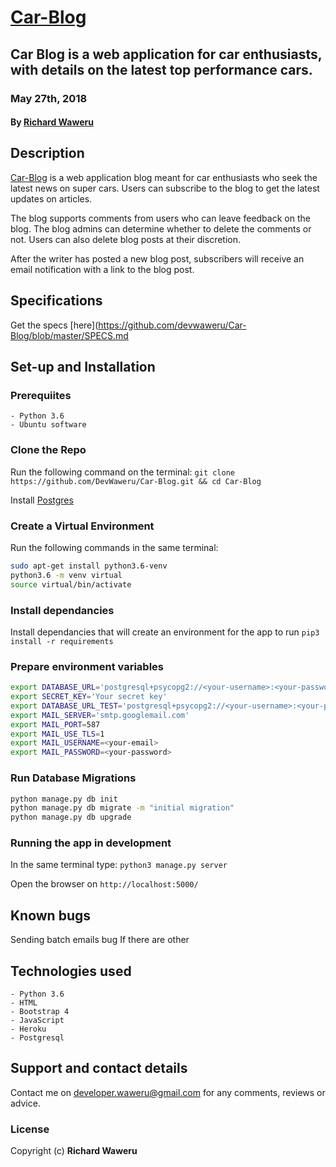 # [Car-Blog](https://mycarblog.herokuapp.com)
## Car Blog is a web application for car enthusiasts, with details on the latest top performance cars.
### May 27th, 2018
#### By **[Richard Waweru](https://github.com/devwaweru)**

## Description
[Car-Blog](https://mycarblog.herokuapp.com) is a web application blog meant for car enthusiasts who seek the latest news on super cars. Users can subscribe to the blog to get the latest updates on articles.

The blog supports comments from users who can leave feedback on the blog. The blog admins can determine whether to delete the comments or not. Users can also delete blog posts at their discretion.

After the writer has posted a new blog post, subscribers will receive an email notification with a link to the blog post.

## Specifications
Get the specs [here](https://github.com/devwaweru/Car-Blog/blob/master/SPECS.md

## Set-up and Installation

### Prerequiites
    - Python 3.6
    - Ubuntu software

### Clone the Repo
Run the following command on the terminal:
`git clone https://github.com/DevWaweru/Car-Blog.git && cd Car-Blog`

Install [Postgres](https://www.postgresql.org/download/)
### Create a Virtual Environment
Run the following commands in the same terminal:
```bash
sudo apt-get install python3.6-venv
python3.6 -m venv virtual
source virtual/bin/activate
```

### Install dependancies
Install dependancies that will create an environment for the app to run
`pip3 install -r requirements`

### Prepare environment variables
```bash
export DATABASE_URL='postgresql+psycopg2://<your-username>:<your-password>@localhost/carblog'
export SECRET_KEY='Your secret key'
export DATABASE_URL_TEST='postgresql+psycopg2://<your-username>:<your-password>@localhost/carblog_test'
export MAIL_SERVER='smtp.googlemail.com'
export MAIL_PORT=587
export MAIL_USE_TLS=1
export MAIL_USERNAME=<your-email>
export MAIL_PASSWORD=<your-password> 
```

### Run Database Migrations
```bash
python manage.py db init
python manage.py db migrate -m "initial migration"
python manage.py db upgrade
```
### Running the app in development
In the same terminal type:
`python3 manage.py server`

Open the browser on `http://localhost:5000/`

## Known bugs
Sending batch emails bug
If there are other 

## Technologies used
    - Python 3.6
    - HTML
    - Bootstrap 4
    - JavaScript
    - Heroku
    - Postgresql

## Support and contact details
Contact me on developer.waweru@gmail.com for any comments, reviews or advice.

### License
Copyright (c) **Richard Waweru**